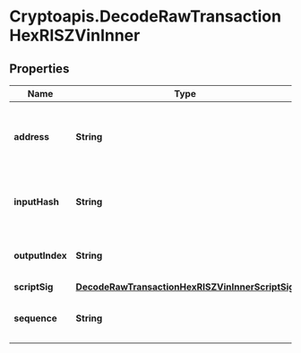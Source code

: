 # Cryptoapis.DecodeRawTransactionHexRISZVinInner

## Properties

Name | Type | Description | Notes
------------ | ------------- | ------------- | -------------
**address** | **String** | Represents the addresses which send/receive the amount. | [optional] 
**inputHash** | **String** | Represents the transaction inputs&#39; indentifier. | [optional] 
**outputIndex** | **String** | Defines the output index of a transaction. | [optional] 
**scriptSig** | [**DecodeRawTransactionHexRISZVinInnerScriptSig**](DecodeRawTransactionHexRISZVinInnerScriptSig.md) |  | 
**sequence** | **String** | Represents the script sequence number. | [optional] 


